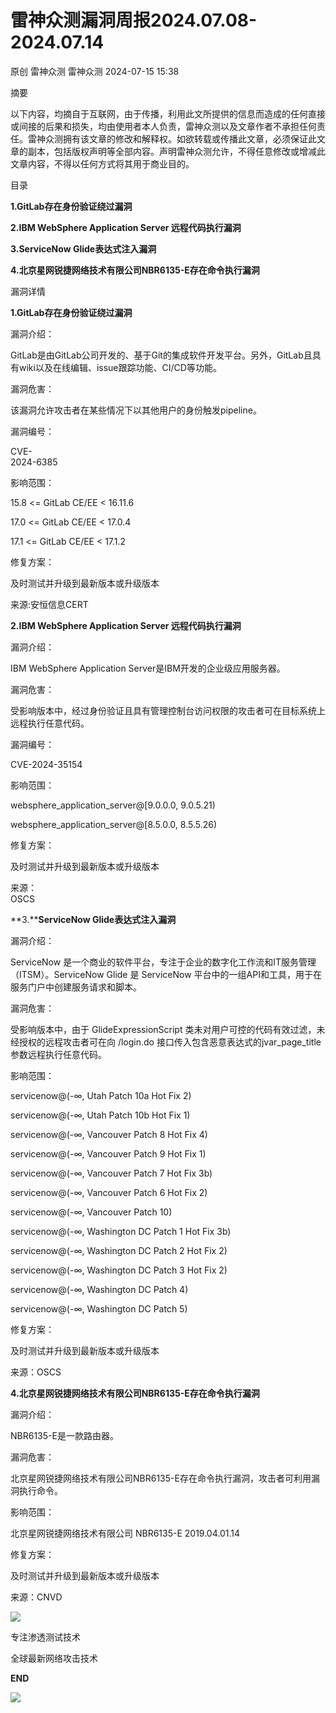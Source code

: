 #  雷神众测漏洞周报2024.07.08-2024.07.14   
原创 雷神众测  雷神众测   2024-07-15 15:38  
  
摘要  
  
  
以下内容，均摘自于互联网，由于传播，利用此文所提供的信息而造成的任何直接或间接的后果和损失，均由使用者本人负责，雷神众测以及文章作者不承担任何责任。雷神众测拥有该文章的修改和解释权。如欲转载或传播此文章，必须保证此文章的副本，包括版权声明等全部内容。声明雷神众测允许，不得任意修改或增减此文章内容，不得以任何方式将其用于商业目的。  
  
  
目录  
  
  
**1.GitLab存在身份验证绕过漏洞**  
  
**2.IBM WebSphere Application Server 远程代码执行漏洞**  
  
**3.ServiceNow Glide表达式注入漏洞**  
  
**4.北京星网锐捷网络技术有限公司NBR6135-E存在命令执行漏洞**  
  
  
  
漏洞详情  
  
**1.GitLab存在身份验证绕过漏洞**  
  
  
漏洞介绍：  
  
GitLab是由GitLab公司开发的、基于Git的集成软件开发平台。另外，GitLab且具有wiki以及在线编辑、issue跟踪功能、CI/CD等功能。  
  
  
漏洞危害：  
  
该漏洞允许攻击者在某些情况下以其他用户的身份触发pipeline。  
  
  
漏洞编号：  
  
CVE-  
2024-6385  
  
  
影响范围：  
  
15.8 <= GitLab CE/EE < 16.11.6  
  
17.0 <= GitLab CE/EE < 17.0.4  
  
17.1 <= GitLab CE/EE < 17.1.2  
  
  
修复方案：  
  
及时测试并升级到最新版本或升级版本  
  
  
来源:安恒信息CERT  
  
**2.IBM WebSphere Application Server 远程代码执行漏洞**  
  
  
漏洞介绍：  
  
IBM WebSphere Application Server是IBM开发的企业级应用服务器。  
  
  
漏洞危害：  
  
受影响版本中，经过身份验证且具有管理控制台访问权限的攻击者可在目标系统上远程执行任意代码。  
  
  
漏洞编号：  
  
CVE-2024-35154  
  
  
影响范围：  
  
websphere_application_server@[9.0.0.0, 9.0.5.21)  
  
websphere_application_server@[8.5.0.0, 8.5.5.26)  
  
  
修复方案：  
  
及时测试并升级到最新版本或升级版本  
  
  
来源：  
OSCS  
  
  
**3.****ServiceNow Glide表达式注入漏洞**  
  
  
漏洞介绍：  
  
ServiceNow 是一个商业的软件平台，专注于企业的数字化工作流和IT服务管理（ITSM）。ServiceNow Glide 是 ServiceNow 平台中的一组API和工具，用于在服务门户中创建服务请求和脚本。  
  
  
漏洞危害：  
  
受影响版本中，由于 GlideExpressionScript 类未对用户可控的代码有效过滤，未经授权的远程攻击者可在向 /login.do 接口传入包含恶意表达式的jvar_page_title参数远程执行任意代码。  
  
  
影响范围：  
  
servicenow@(-∞, Utah Patch 10a Hot Fix 2)  
  
servicenow@(-∞, Utah Patch 10b Hot Fix 1)  
  
servicenow@(-∞, Vancouver Patch 8 Hot Fix 4)  
  
servicenow@(-∞, Vancouver Patch 9 Hot Fix 1)  
  
servicenow@(-∞, Vancouver Patch 7 Hot Fix 3b)  
  
servicenow@(-∞, Vancouver Patch 6 Hot Fix 2)  
  
servicenow@(-∞, Vancouver Patch 10)  
  
servicenow@(-∞, Washington DC Patch 1 Hot Fix 3b)  
  
servicenow@(-∞, Washington DC Patch 2 Hot Fix 2)  
  
servicenow@(-∞, Washington DC Patch 3 Hot Fix 2)  
  
servicenow@(-∞, Washington DC Patch 4)  
  
servicenow@(-∞, Washington DC Patch 5)  
  
  
修复方案：  
  
及时测试并升级到最新版本或升级版本  
  
  
来源：OSCS  
  
**4.北京星网锐捷网络技术有限公司NBR6135-E存在命令执行漏洞**  
  
  
漏洞介绍：  
  
NBR6135-E是一款路由器。  
  
  
漏洞危害：  
  
北京星网锐捷网络技术有限公司NBR6135-E存在命令执行漏洞，攻击者可利用漏洞执行命令。  
  
  
影响范围：  
  
北京星网锐捷网络技术有限公司 NBR6135-E 2019.04.01.14  
  
  
修复方案：  
  
及时测试并升级到最新版本或升级版本  
  
  
来源：CNVD  
  
  
  
  
  
  
![](https://mmbiz.qpic.cn/mmbiz_jpg/HxO8NorP4JVSCLFtRl1nUshJp8UXm0CskJJUVKNq3blUXhmofiazO0NaIUIicFWjzVXPTQnlLUoXu0VSTtYPTNAQ/640?wx_fmt=jpeg&from=appmsg "")  
  
专注渗透测试技术  
  
全球最新网络攻击技术  
  
  
**END**  
  
![](https://mmbiz.qpic.cn/mmbiz_jpg/HxO8NorP4JVSCLFtRl1nUshJp8UXm0CsiaH6eKzycTupz7NpOAjnydiamOLsuEJFZzphhAxtOAEEWHiaUQfqPZRgg/640?wx_fmt=jpeg&from=appmsg "")  
  
  
  
